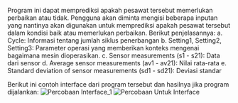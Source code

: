 Program ini dapat memprediksi apakah pesawat tersebut memerlukan perbaikan atau tidak. 
Pengguna akan diminta mengisi beberapa inputan yang nantinya akan digunakan untuk memprediksi apakah pesawat tersebut dalam kondisi baik atau memerlukan perbaikan.
Berikut penjelasannya: 
a. Cycle: Informasi tentang jumlah siklus penerbangan
b. Setting1, Setting2, Setting3: Parameter operasi yang memberikan konteks mengenai bagaimana mesin dioperasikan.
c. Sensor measurements (s1 - s21): Data dari sensor
d. Average sensor measurements (av1 - av21): Nilai rata-rata
e. Standard deviation of sensor measurements (sd1 - sd21): Deviasi standar

Berikut ini contoh interface dari program tersebut dan hasilnya jika program dijalankan:
![Percobaan Interface_1](https://github.com/ameliaaftiana/71220867_AMELIA-PUTRI-AFTIANA_Prediksi-Perawatan-Pesawat_Random-Forest-Estimasi-/assets/117893334/20b0b99b-2124-43d0-a29c-1b8341d545a2)
![Percobaan Untuk Interface](https://github.com/ameliaaftiana/71220867_AMELIA-PUTRI-AFTIANA_Prediksi-Perawatan-Pesawat_Random-Forest-Estimasi-/assets/117893334/5f0ecb7b-1823-4f9d-a358-bdebef385f13)
